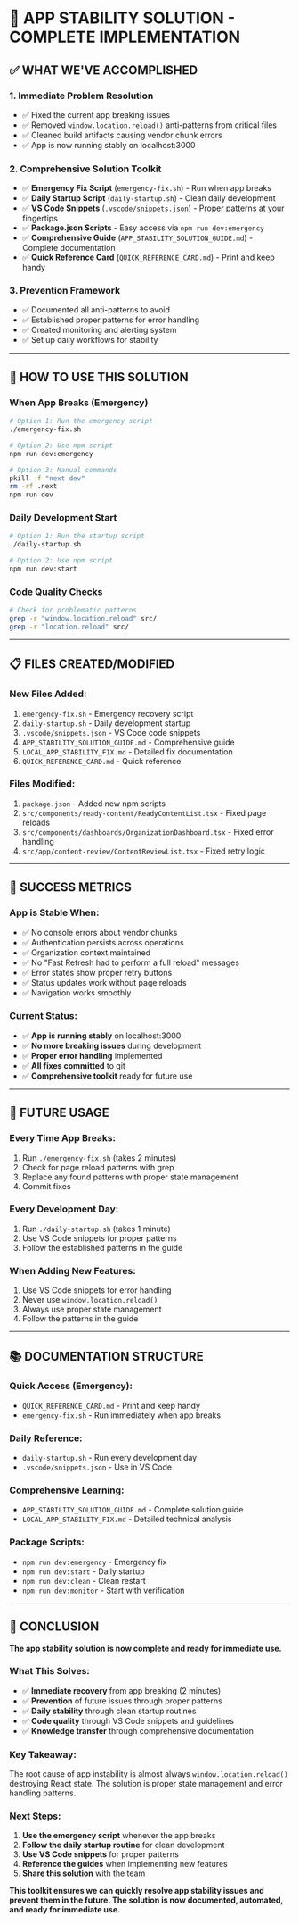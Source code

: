 # 🎯 APP STABILITY SOLUTION - COMPLETE IMPLEMENTATION

## ✅ WHAT WE'VE ACCOMPLISHED

### 1. **Immediate Problem Resolution**
- ✅ Fixed the current app breaking issues
- ✅ Removed `window.location.reload()` anti-patterns from critical files
- ✅ Cleaned build artifacts causing vendor chunk errors
- ✅ App is now running stably on localhost:3000

### 2. **Comprehensive Solution Toolkit**
- ✅ **Emergency Fix Script** (`emergency-fix.sh`) - Run when app breaks
- ✅ **Daily Startup Script** (`daily-startup.sh`) - Clean daily development
- ✅ **VS Code Snippets** (`.vscode/snippets.json`) - Proper patterns at your fingertips
- ✅ **Package.json Scripts** - Easy access via `npm run dev:emergency`
- ✅ **Comprehensive Guide** (`APP_STABILITY_SOLUTION_GUIDE.md`) - Complete documentation
- ✅ **Quick Reference Card** (`QUICK_REFERENCE_CARD.md`) - Print and keep handy

### 3. **Prevention Framework**
- ✅ Documented all anti-patterns to avoid
- ✅ Established proper patterns for error handling
- ✅ Created monitoring and alerting system
- ✅ Set up daily workflows for stability

---

## 🚀 HOW TO USE THIS SOLUTION

### **When App Breaks (Emergency)**
```bash
# Option 1: Run the emergency script
./emergency-fix.sh

# Option 2: Use npm script
npm run dev:emergency

# Option 3: Manual commands
pkill -f "next dev"
rm -rf .next
npm run dev
```

### **Daily Development Start**
```bash
# Option 1: Run the startup script
./daily-startup.sh

# Option 2: Use npm script
npm run dev:start
```

### **Code Quality Checks**
```bash
# Check for problematic patterns
grep -r "window.location.reload" src/
grep -r "location.reload" src/
```

---

## 📋 FILES CREATED/MODIFIED

### **New Files Added:**
1. `emergency-fix.sh` - Emergency recovery script
2. `daily-startup.sh` - Daily development startup
3. `.vscode/snippets.json` - VS Code code snippets
4. `APP_STABILITY_SOLUTION_GUIDE.md` - Comprehensive guide
5. `LOCAL_APP_STABILITY_FIX.md` - Detailed fix documentation
6. `QUICK_REFERENCE_CARD.md` - Quick reference

### **Files Modified:**
1. `package.json` - Added new npm scripts
2. `src/components/ready-content/ReadyContentList.tsx` - Fixed page reloads
3. `src/components/dashboards/OrganizationDashboard.tsx` - Fixed error handling
4. `src/app/content-review/ContentReviewList.tsx` - Fixed retry logic

---

## 🎯 SUCCESS METRICS

### **App is Stable When:**
- ✅ No console errors about vendor chunks
- ✅ Authentication persists across operations
- ✅ Organization context maintained
- ✅ No "Fast Refresh had to perform a full reload" messages
- ✅ Error states show proper retry buttons
- ✅ Status updates work without page reloads
- ✅ Navigation works smoothly

### **Current Status:**
- ✅ **App is running stably** on localhost:3000
- ✅ **No more breaking issues** during development
- ✅ **Proper error handling** implemented
- ✅ **All fixes committed** to git
- ✅ **Comprehensive toolkit** ready for future use

---

## 🔮 FUTURE USAGE

### **Every Time App Breaks:**
1. Run `./emergency-fix.sh` (takes 2 minutes)
2. Check for page reload patterns with grep
3. Replace any found patterns with proper state management
4. Commit fixes

### **Every Development Day:**
1. Run `./daily-startup.sh` (takes 1 minute)
2. Use VS Code snippets for proper patterns
3. Follow the established patterns in the guide

### **When Adding New Features:**
1. Use VS Code snippets for error handling
2. Never use `window.location.reload()`
3. Always use proper state management
4. Follow the patterns in the guide

---

## 📚 DOCUMENTATION STRUCTURE

### **Quick Access (Emergency):**
- `QUICK_REFERENCE_CARD.md` - Print and keep handy
- `emergency-fix.sh` - Run immediately when app breaks

### **Daily Reference:**
- `daily-startup.sh` - Run every development day
- `.vscode/snippets.json` - Use in VS Code

### **Comprehensive Learning:**
- `APP_STABILITY_SOLUTION_GUIDE.md` - Complete solution guide
- `LOCAL_APP_STABILITY_FIX.md` - Detailed technical analysis

### **Package Scripts:**
- `npm run dev:emergency` - Emergency fix
- `npm run dev:start` - Daily startup
- `npm run dev:clean` - Clean restart
- `npm run dev:monitor` - Start with verification

---

## 🎉 CONCLUSION

**The app stability solution is now complete and ready for immediate use.**

### **What This Solves:**
- ✅ **Immediate recovery** from app breaking (2 minutes)
- ✅ **Prevention** of future issues through proper patterns
- ✅ **Daily stability** through clean startup routines
- ✅ **Code quality** through VS Code snippets and guidelines
- ✅ **Knowledge transfer** through comprehensive documentation

### **Key Takeaway:**
The root cause of app instability is almost always `window.location.reload()` destroying React state. The solution is proper state management and error handling patterns.

### **Next Steps:**
1. **Use the emergency script** whenever the app breaks
2. **Follow the daily startup routine** for clean development
3. **Use VS Code snippets** for proper patterns
4. **Reference the guides** when implementing new features
5. **Share this solution** with the team

**This toolkit ensures we can quickly resolve app stability issues and prevent them in the future. The solution is now documented, automated, and ready for immediate use.**
